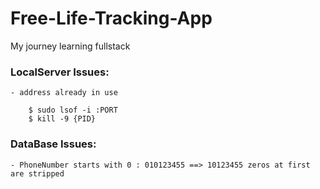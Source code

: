 # Free-Life-Tracking-App
My journey learning fullstack



### LocalServer Issues:

    - address already in use

        $ sudo lsof -i :PORT
        $ kill -9 {PID}
### DataBase Issues: 

    - PhoneNumber starts with 0 : 010123455 ==> 10123455 zeros at first are stripped 

